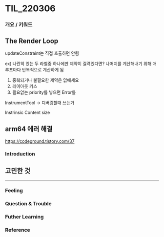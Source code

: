 # TIL_220306

### 개요 / 키워드

## The Render Loop

updateConstraint는 직접 호출하면 안됨 

ex) 나란히 있는 두 라벨중 하나에만 제약이 걸려있다면? 
나머지를 계산해내기 위해 매 루프마다 반복적으로 계산하게 됨 

1. 중복되거나 불필요한 제약은 없애세요
2. 레이아웃 키스
3. 필요없는 priority를 넣으면 Error를

InstrumentTool -> 디버깅할때 쓰는거

Instrinsic Content size

## arm64 에러 해결
https://codeground.tistory.com/37

### Introduction


## 고민한 것

---
### Feeling

### Question & Trouble

### Futher Learning

### Reference